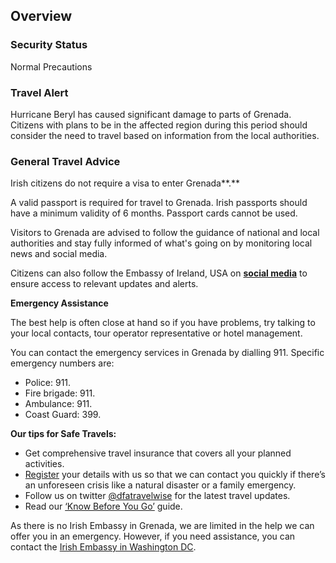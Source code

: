 ## Overview

### **Security Status**

Normal Precautions

### Travel Alert

Hurricane Beryl has caused significant damage to parts of Grenada. Citizens with plans to be in the affected region during this period should consider the need to travel based on information from the local authorities.

### **General Travel Advice**

Irish citizens do not require a visa to enter Grenada**.**

A valid passport is required for travel to Grenada. Irish passports should have a minimum validity of 6 months. Passport cards cannot be used.

Visitors to Grenada are advised to follow the guidance of national and local authorities and stay fully informed of what's going on by monitoring local news and social media.

Citizens can also follow the Embassy of Ireland, USA on [**social media**](https://linktr.ee/embassyofirelandusa) to ensure access to relevant updates and alerts.

**Emergency Assistance**

The best help is often close at hand so if you have problems, try talking to your local contacts, tour operator representative or hotel management.

You can contact the emergency services in Grenada by dialling 911. Specific emergency numbers are:

* Police: 911.
* Fire brigade: 911.
* Ambulance: 911.
* Coast Guard: 399.

**Our tips for Safe Travels:**

* Get comprehensive travel insurance that covers all your planned activities.
* [Register](https://www.ireland.ie/en/dfa/overseas-travel/citizens-registration/) your details with us so that we can contact you quickly if there’s an unforeseen crisis like a natural disaster or a family emergency.
* Follow us on twitter [@dfatravelwise](https://www.twitter.com/DFATravelWise) for the latest travel updates.
* Read our [‘Know Before You Go’](https://www.ireland.ie/en/dfa/overseas-travel/know-before-you-go/) guide.

As there is no Irish Embassy in Grenada, we are limited in the help we can offer you in an emergency. However, if you need assistance, you can contact the [Irish Embassy in Washington DC](https://www.ireland.ie/en/usa/washington/).